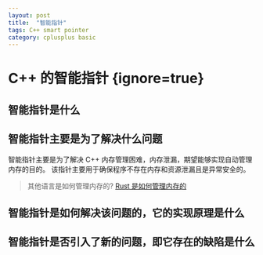 ```yaml
---
layout: post
title:  "智能指针"
tags: C++ smart pointer 
category: cplusplus basic 
---
```


# C++ 的智能指针 {ignore=true}

## 智能指针是什么

## 智能指针主要是为了解决什么问题

智能指针主要是为了解决 C++ 内存管理困难，内存泄漏，期望能够实现自动管理内存的目的。
该指针主要用于确保程序不存在内存和资源泄漏且是异常安全的。

> 其他语言是如何管理内存的?
[Rust 是如何管理内存的](https://learn.microsoft.com/zh-cn/training/modules/rust-memory-management/?source=recommendations) 


## 智能指针是如何解决该问题的，它的实现原理是什么

## 智能指针是否引入了新的问题，即它存在的缺陷是什么